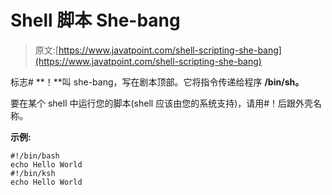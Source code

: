 # Shell 脚本 She-bang

> 原文:[https://www.javatpoint.com/shell-scripting-she-bang](https://www.javatpoint.com/shell-scripting-she-bang)

标志# **！**叫 she-bang，写在剧本顶部。它将指令传递给程序 **/bin/sh。**

要在某个 shell 中运行您的脚本(shell 应该由您的系统支持)，请用#！后跟外壳名称。

**示例:**

```
#!/bin/bash
echo Hello World
#!/bin/ksh
echo Hello World

```